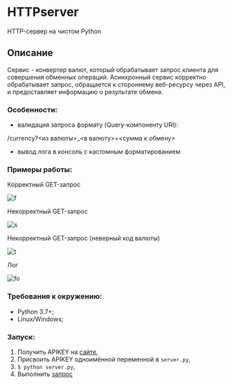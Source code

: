 # HTTPserver
HTTP-сервер на чистом Python

## Описание

Сервис - конвертер валют, который обрабатывает запрос клиента для совершения обменных операций. 
Асинхронный сервис корректно обрабатывает запрос, обращается к стороннему веб-ресурсу через API, и предоставляет информацию о результате обмена.

### Особенности:

* валидация запроса формату (Query-компоненту URI):

/currency?<из валюты>_<в валюту>=<сумма к обмену>
* вывод лога в консоль с кастомным форматированием

### Примеры работы:

Корректный GET-запрос

![f]()

Некорректный GET-запрос

![s]()

Некорректный GET-запрос (неверный код валюты)

![t]()

Лог

![fo]()

### Требования к окружению:

* Python 3.7+;
* Linux/Windows;

### Запуск:

1. Получить APIKEY на [сайте](https://www.currencyconverterapi.com),
2. Присвоить APIKEY одноимённой переменной в `server.py`,
3. `$ python server.py`,
4. Выполнить [запрос](http://127.0.0.1:8000/currency?usd_rub=10)
